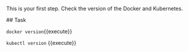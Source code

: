 This is your first step. Check the version of the Docker and Kubernetes.

## Task


`docker version`{{execute}}

` kubectl version ` {{execute}}
